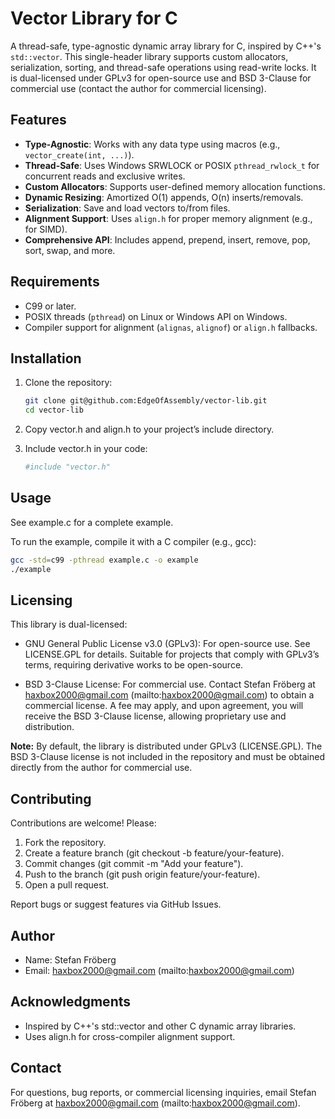 # Vector Library for C

A thread-safe, type-agnostic dynamic array library for C, inspired by C++'s `std::vector`. This single-header library supports custom allocators, serialization, sorting, and thread-safe operations using read-write locks. It is dual-licensed under GPLv3 for open-source use and BSD 3-Clause for commercial use (contact the author for commercial licensing).

## Features
- **Type-Agnostic**: Works with any data type using macros (e.g., `vector_create(int, ...)`).
- **Thread-Safe**: Uses Windows SRWLOCK or POSIX `pthread_rwlock_t` for concurrent reads and exclusive writes.
- **Custom Allocators**: Supports user-defined memory allocation functions.
- **Dynamic Resizing**: Amortized O(1) appends, O(n) inserts/removals.
- **Serialization**: Save and load vectors to/from files.
- **Alignment Support**: Uses `align.h` for proper memory alignment (e.g., for SIMD).
- **Comprehensive API**: Includes append, prepend, insert, remove, pop, sort, swap, and more.

## Requirements
- C99 or later.
- POSIX threads (`pthread`) on Linux or Windows API on Windows.
- Compiler support for alignment (`alignas`, `alignof`) or `align.h` fallbacks.

## Installation
1. Clone the repository:
   ```bash
   git clone git@github.com:EdgeOfAssembly/vector-lib.git
   cd vector-lib
   ```

2. Copy vector.h and align.h to your project’s include directory.

3. Include vector.h in your code:
    ```bash
    #include "vector.h"
   ```
## Usage

See example.c for a complete example.

To run the example, compile it with a C compiler (e.g., gcc):
```bash
gcc -std=c99 -pthread example.c -o example
./example
```

## Licensing

This library is dual-licensed:

- GNU General Public License v3.0 (GPLv3): For open-source use. See LICENSE.GPL for details. Suitable for projects that comply with GPLv3’s terms, requiring derivative works to be open-source.

- BSD 3-Clause License: For commercial use. Contact Stefan Fröberg at haxbox2000@gmail.com (mailto:haxbox2000@gmail.com) to obtain a commercial license. A fee may apply, and upon agreement, you will receive the BSD 3-Clause license, allowing proprietary use and distribution.

**Note:** By default, the library is distributed under GPLv3 (LICENSE.GPL). The BSD 3-Clause license is not included in the repository and must be obtained directly from the author for commercial use.

## Contributing

Contributions are welcome! Please:

1. Fork the repository.
2. Create a feature branch (git checkout -b feature/your-feature).
3. Commit changes (git commit -m "Add your feature").
4. Push to the branch (git push origin feature/your-feature).
5. Open a pull request.

Report bugs or suggest features via GitHub Issues.


## Author

- Name: Stefan Fröberg
- Email: haxbox2000@gmail.com (mailto:haxbox2000@gmail.com)

## Acknowledgments

- Inspired by C++'s std::vector and other C dynamic array libraries.
- Uses align.h for cross-compiler alignment support.

## Contact

For questions, bug reports, or commercial licensing inquiries, email Stefan Fröberg at haxbox2000@gmail.com (mailto:haxbox2000@gmail.com).
